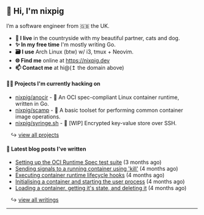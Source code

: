 ## 🐽 Hi, I'm nixpig

I’m a software engineer from 🇬🇧 the UK.

- **🏡 I live** in the countryside with my beautiful partner, cats and dog.
- **✨ In my free time** I'm mostly writing Go. 
- **🗃️ I use** Arch Linux (btw) w/ i3, tmux + Neovim.
- **🌐 Find me** online at https://nixpig.dev
- **📫 Contact me** at hi@(↥ the domain above)

#### 👨‍💻 Projects I'm currently hacking on

- [nixpig/anocir](https://github.com/nixpig/anocir) - 🍪 An OCI spec-compliant Linux container runtime, written in Go.
- [nixpig/scamp](https://github.com/nixpig/scamp) - 🍤 A basic toolset for performing common container image operations.
- [nixpig/syringe.sh](https://github.com/nixpig/syringe.sh) - 🔐 [WIP] Encrypted key-value store over SSH. 

&nbsp;&nbsp; ↪ [view all projects](https://github.com/nixpig?tab=repositories&q=&type=public&language=&sort=stargazers)



#### 📝 Latest blog posts I've written


- [Setting up the OCI Runtime Spec test suite](https://nixpig.dev/posts/oci-runtime-test-suite/) (3 months ago)
- [Sending signals to a running container using &#39;kill&#39;](https://nixpig.dev/posts/sending-signals-container/) (4 months ago)
- [Executing container runtime lifecycle hooks](https://nixpig.dev/posts/runtime-lifecycle-hooks/) (4 months ago)
- [Initialising a container and starting the user process](https://nixpig.dev/posts/initialising-starting-container/) (4 months ago)
- [Loading a container, getting it&#39;s state, and deleting it](https://nixpig.dev/posts/loading-deleting-container-state/) (4 months ago)

&nbsp;&nbsp; ↪ [view all writings](https://nixpig.dev/posts/)

--- 


